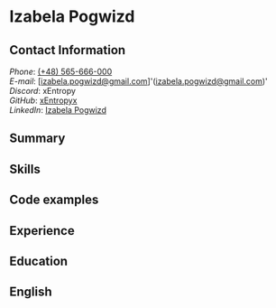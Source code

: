 # Izabela Pogwizd

## Contact Information

  *Phone*: [(+48) 565-666-000](tel:565666000)  
  *E-mail*: [izabela.pogwizd@gmail.com]'(izabela.pogwizd@gmail.com)'  
  *Discord*: xEntropy  
  *GitHub*: [xEntropyx](https://github.com/xEntropyx)  
  *LinkedIn*: [Izabela Pogwizd](https://www.linkedin.com/in/izabela-pogwizd/)  

## Summary

## Skills

## Code examples

## Experience

## Education

## English
